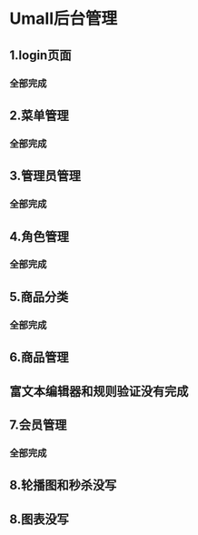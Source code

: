 # Umall后台管理

## 1.login页面

### 全部完成

## 2.菜单管理

### 全部完成

## 3.管理员管理

### 全部完成

## 4.角色管理

### 全部完成

## 5.商品分类

### 全部完成

## 6.商品管理

## 富文本编辑器和规则验证没有完成

## 7.会员管理

### 全部完成

## 8.轮播图和秒杀没写
## 8.图表没写
